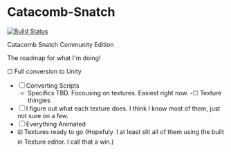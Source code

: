 Catacomb-Snatch
===============

[![Build Status](https://travis-ci.org/Catacomb-Snatch/Catacomb-Snatch.png?branch=master)](https://travis-ci.org/Catacomb-Snatch/Catacomb-Snatch)

Catacomb Snatch Community Edition

The roadmap for what I'm doing!

☐ Full conversion to Unity
  - ☐ Converting Scripts
    - Specifics TBD. Focousing on textures. Easiest right now.
  -☐ Texture thingies
   - ☐ I figure out what each texture does. I think I know most of them, just not sure on a few.
   - ☐ Everything Animated
   - ☑️ Textures ready to go (Hopefuly. I at least slit all of them using the built in Texture editor. I call that a win.)
    
  

